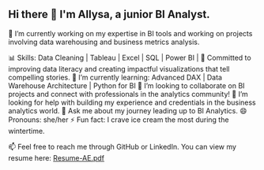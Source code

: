 ## Hi there 👋 I'm Allysa, a junior BI Analyst.



🔭 I’m currently working on my expertise in BI tools and working on projects involving data warehousing and business metrics analysis.

📊 Skills: Data Cleaning | Tableau | Excel | SQL | Power BI | 
🎯 Committed to improving data literacy and creating impactful visualizations that tell compelling stories.
🌱 I’m currently learning: Advanced DAX | Data Warehouse Architecture | Python for BI
👯 I’m looking to collaborate on BI projects and connect with professionals in the analytics community!
🤔 I’m looking for help with building my experience and credentials in the business analytics world.
💬 Ask me about my journey leading up to BI Analytics.
😄 Pronouns: she/her
⚡ Fun fact: I crave ice cream the most during the wintertime.

📫 Feel free to reach me through GitHub or LinkedIn.
You can view my resume here: [Resume-AE.pdf](https://github.com/user-attachments/files/18149790/Resume-AE.pdf)

